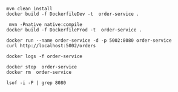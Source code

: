 ```shell
mvn clean install
docker build -f DockerfileDev -t  order-service .
```

```shell
 mvn -Pnative native:compile
docker build -f DockerfileProd -t  order-service .
```

```shell
docker run --name order-service -d -p 5002:8080 order-service
curl http://localhost:5002/orders
```

```shell
docker logs -f order-service
```

```shell
docker stop  order-service
docker rm  order-service
```

```shell
lsof -i -P | grep 8080
```